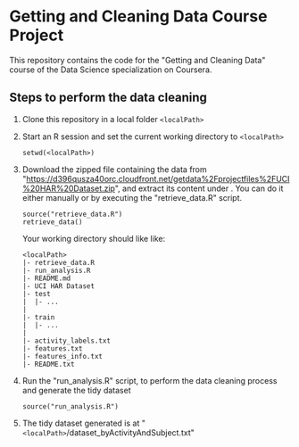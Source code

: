 # Getting and Cleaning Data Course Project
This repository contains the code for the "Getting and Cleaning Data" course of the Data Science specialization on Coursera.

## Steps to perform the data cleaning
1. Clone this repository in a local folder `<localPath>`
2. Start an R session and set the current working directory to `<localPath>`
    
	```{r}
    setwd(<localPath>)
    ```
3. Download the zipped file containing the data from "https://d396qusza40orc.cloudfront.net/getdata%2Fprojectfiles%2FUCI%20HAR%20Dataset.zip", and extract its content under <localPath>. You can do it either manually or by executing the "retrieve_data.R" script.
    
	```{r}
    source("retrieve_data.R")
    retrieve_data()
    ```
    
	Your working directory should like like:
    
	```{r}
    <localPath>
    |- retrieve_data.R
    |- run_analysis.R
    |- README.md
    |- UCI HAR Dataset
    |- test
    |  |- ...
    |
    |- train
    |  |- ...
    |
    |- activity_labels.txt
    |- features.txt
    |- features_info.txt
    |- README.txt
    ```
4. Run the "run_analysis.R" script, to perform the data cleaning process and generate the tidy dataset
    
	```{r}
    source("run_analysis.R")
    ```
5. The tidy dataset generated is at "`<localPath>`/dataset_byActivityAndSubject.txt"